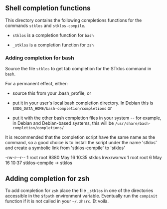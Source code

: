 ## Shell completion functions

This directory contains the following completions functions for the commands `stklos` and `stklos-compile`. 

- `stklos` is a completion function for `bash`
* `_stklos` is a completion function for `zsh`


### Adding completion for  bash

Source the file `stklos` to get tab completion for the STklos command in `bash`.

For a permanent effect, either:

- source this from your .bash_profile, or

- put it in your user's local bash completion directory. In  Debian this is `$XDG_DATA_HOME/bash-completion/completions`  or

- put it with the other bash completion files in your system --  for example, in Debian and Debian-based systems, this will be `/usr/share/bash-completion/completions/`

It is recommended that the completion script have the same name as the
command, so a good choice is to install the script under the name 'stklos' and
create a symbolic link from 'stklos-compile' to 'stklos'

-rw-r--r-- 1 root root 9380 May 16 10:35  stklos
lrwxrwxrwx 1 root root    6 May 16 10:37  stklos-compile -> stklos



## Adding completion for zsh

To add completion for `zsh` place the file `_stklos` in one of the directories accessible in the `$fpath` environment variable. Eventually run the `compinit` function if it is not called in your `~/.zhsrc`. Et voilà. 
